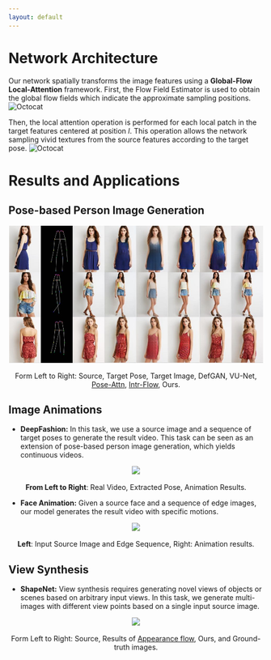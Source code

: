 ```yaml
---
layout: default
---
```


# Network Architecture
Our network spatially transforms the image features using a **Global-Flow Local-Attention** framework. First, the Flow Field Estimator is used to obtain the global flow fields which indicate the approximate sampling positions.
![Octocat](https://user-images.githubusercontent.com/30292465/75703936-66385e80-5cf3-11ea-9743-c0cce2fe6458.jpg)

Then, the local attention operation is performed for each local patch in the target features centered at position _l_. This operation allows the network sampling vivid textures from the source features according to the target pose. 
![Octocat](https://user-images.githubusercontent.com/30292465/75703859-42751880-5cf3-11ea-985b-8ed27ba5433b.jpg)

# Results and Applications

## Pose-based Person Image Generation
<p align='center'>  
  <img src='./compare.pdf' width='600'/>
</p>
<p align="center">
  Form Left to Right: Source, Target Pose, Target Image, <a herf="https://arxiv.org/abs/1801.00055">DefGAN</a>, <a herf="https://arxiv.org/abs/1804.04694">VU-Net</a>, <a href="https://arxiv.org/abs/1904.03349">Pose-Attn</a>, <a href="http://mmlab.ie.cuhk.edu.hk/projects/pose-transfer/">Intr-Flow</a>, Ours.
</p> 

## Image Animations

* **DeepFashion:**
In this task, we use a source image and a sequence of target poses to generate the result video. This task can be seen as an extension of pose-based person image generation, which yields continuous videos.


<p align='center'>  
  <img src='https://user-images.githubusercontent.com/30292465/75778006-fe852080-5d91-11ea-8e76-dd87f6c021f7.gif'/>
</p>

<p align="center">
<b>From Left to Right</b>: Real Video, Extracted Pose, Animation Results.
</p>

* **Face Animation:**
Given a source face and a sequence of edge images, our model generates the result video with specific motions.

<p align='center'>  
  <img src='https://user-images.githubusercontent.com/30292465/75703614-c1b61c80-5cf2-11ea-8730-52eaeaea08e7.gif' width='760'/>
</p>

<p align="center">
    <b> Left</b>: Input Source Image and Edge Sequence, Right: Animation results.
</p>

## View Synthesis

* **ShapeNet:**
View synthesis requires generating novel views of objects or scenes based on arbitrary input views. In this task, we generate multi-images with different view points based on a single input source image.

<p align='center'>  
  <img src='https://user-images.githubusercontent.com/30292465/75703558-a9460200-5cf2-11ea-86a1-e5a651d8f727.gif' width='760'/>
</p>

<p align="center">
Form Left to Right: Source, Results of <a href="https://arxiv.org/abs/1605.03557">Appearance flow</a>, Ours, and Ground-truth images.
</p> 